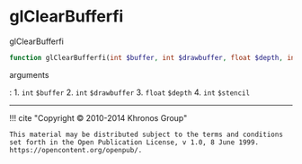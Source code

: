 # glClearBufferfi
glClearBufferfi

```php
function glClearBufferfi(int $buffer, int $drawbuffer, float $depth, int $stencil) : void
```

arguments

:    1. `int` `$buffer` 
    2. `int` `$drawbuffer` 
    3. `float` `$depth` 
    4. `int` `$stencil` 

---
     

!!! cite "Copyright © 2010-2014 Khronos Group"

    This material may be distributed subject to the terms and conditions set forth in the Open Publication License, v 1.0, 8 June 1999. https://opencontent.org/openpub/.